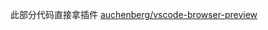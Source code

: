 此部分代码直接拿插件 [auchenberg/vscode-browser-preview](https://github.com/auchenberg/vscode-browser-preview)
